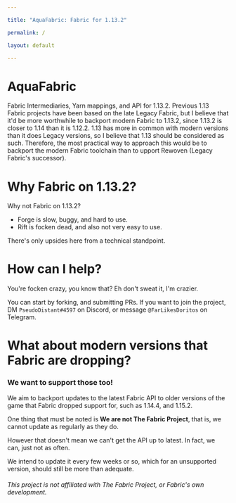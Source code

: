 ```yaml
---

title: "AquaFabric: Fabric for 1.13.2"

permalink: /

layout: default

---
```




# AquaFabric

Fabric Intermediaries, Yarn mappings, and API for 1.13.2.
Previous 1.13 Fabric projects have been based on the late Legacy Fabric, but I believe that it'd be more worthwhile to backport modern Fabric to 1.13.2, since 1.13.2 is closer to 1.14 than it is 1.12.2. 1.13 has more in common with modern versions than it does Legacy versions, so I believe that 1.13 should be considered as such.
Therefore, the most practical way to approach this would be to backport the modern Fabric toolchain than to upport Rewoven (Legacy Fabric's successor).

# Why Fabric on 1.13.2?

Why not Fabric on 1.13.2? 
- Forge is slow, buggy, and hard to use. 
- Rift is focken dead, and also not very easy to use. 

There's only upsides here from a technical standpoint.

# How can I help?

You're focken crazy, you know that?
Eh don't sweat it, I'm crazier.

You can start by forking, and submitting PRs. 
If you want to join the project, DM `PseudoDistant#4597` on Discord, or message `@FarLikesDoritos` on Telegram.

# What about modern versions that Fabric are dropping?

### We want to support those too! 
We aim to backport updates to the latest Fabric API to older versions of the game that Fabric dropped support for, such as 1.14.4, and 1.15.2.

One thing that must be noted is **We are not The Fabric Project**, that is, we cannot update as regularly as they do. 

However that doesn't mean we can't get the API up to latest. In fact, we can, just not as often.

We intend to update it every few weeks or so, which for an unsupported version, should still be more than adequate.


###### This project is not affiliated with The Fabric Project, or Fabric's own development.
